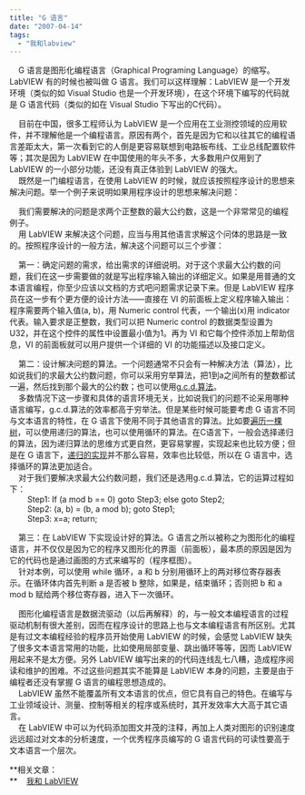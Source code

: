 ```yaml
---
title: "G 语言"
date: "2007-04-14"
tags: 
  - "我和labview"
---
```


    G 语言是图形化编程语言（Graphical Programing Language）的缩写。LabVIEW 有的时候也被叫做 G 语言。我们可以这样理解：LabVIEW 是一个开发环境（类似的如 Visual Studio 也是一个开发环境），在这个环境下编写的代码就是 G 语言代码（类似的如在 Visual Studio 下写出的C代码）。

    目前在中国，很多工程师认为 LabVIEW 是一个应用在工业测控领域的应用软件，并不理解他是一个编程语言。原因有两个，首先是因为它和以往其它的编程语言差距太大，第一次看到它的人倒是更容易联想到电路板布线、工业总线配置软件等；其次是因为 LabVIEW 在中国使用的年头不多，大多数用户仅用到了 LabVIEW 的一小部分功能，还没有真正体验到 LabVIEW 的强大。  
    既然是一门编程语言，在使用 LabVIEW 的时候，就应该按照程序设计的思想来解决问题。举一个例子来说明如果用程序设计的思想来解决问题：

    我们需要解决的问题是求两个正整数的最大公约数，这是一个非常常见的编程例子。  
    用 LabVIEW 来解决这个问题，应当与用其他语言求解这个问体的思路是一致的。按照程序设计的一般方法，解决这个问题可以三个步骤：

    第一：确定问题的需求，给出需求的详细说明。对于这个求最大公约数的问题，我们在这一步需要做的就是写出程序输入输出的详细定义。如果是用普通的文本语言编程，你至少应该以文档的方式吧问题需求记录下来。但是 LabVIEW 程序员在这一步有个更方便的设计方法——直接在 VI 的前面板上定义程序输入输出：程序需要两个输入值(a, b)，用 Numeric control 代表，一个输出(x)用 indicator 代表。输入要求是正整数，我们可以把 Numeric control 的数据类型设置为 U32，并在这个控件的属性中设置最小值为1。再为 VI 和它每个控件添加上帮助信息，VI 的前面板就可以用户提供一个详细的 VI 的功能描述以及接口定义。

    第二：设计解决问题的算法。一个问题通常不只会有一种解决方法（算法），比如说我们的求最大公约数问题，你可以采用穷举算法，把1到a之间所有的整数都试一遍，然后找到那个最大的公约数；也可以使用[g.c.d.算法](http://www.google.com/search?source=ig&hl=en&q=g.c.d.%E7%AE%97%E6%B3%95&btnG=Google+Search)。  
    多数情况下这一步骤和具体的语言环境无关，比如说我们的问题不论采用哪种语言编写，g.c.d.算法的效率都高于穷举法。但是某些时候可能要考虑 G 语言不同与文本语言的特性，在 G 语言下使用不同于其他语言的算法。比如要[遍历一棵树](http://www.google.com/search?hl=en&newwindow=1&q=%E6%A0%91%E7%9A%84%E9%81%8D%E5%8E%86&btnG=Search)，可以使用递归的算法，也可以使用循环的算法。在C语言下，一般会选择递归的算法，因为递归算法的思维方式更自然，更容易掌握，实现起来也比较方便；但是在 G 语言下，[递归的实现](http://ruanqizhen.spaces.live.com/blog/cns!5852D4F797C53FB6!1832.entry)并不那么容易，效率也比较低，所以在 G 语言中，选择循环的算法更加适合。  
    对于我们要解决求最大公约数问题，我们还是选用g.c.d.算法，它的运算过程如下：  
        Step1: If (a mod b == 0) goto Step3; else goto Step2;  
        Step2: (a, b) = (b, a mod b); goto Step1;  
        Step3: x=a; return;

    第三：在 LabVIEW 下实现设计好的算法。G 语言之所以被称之为图形化的编程语言，并不仅仅是因为它的程序又图形化的界面（前面板），最本质的原因是因为它的代码也是通过画图的方式来编写的（程序框图）。  
    针对本例，可以使用 while 循环，a 和 b 分别用循环上的两对移位寄存器表示。在循环体内首先判断 a 是否被 b 整除，如果是，结束循环；否则把 b 和 a mod b 赋给两个移位寄存器，进入下一次循环。

    图形化编程语言是数据流驱动（以后再解释）的，与一般文本编程语言的过程驱动机制有很大差别，因而在程序设计的思路上也与文本编程语言有所区别。尤其是有过文本编程经验的程序员开始使用 LabVIEW 的时候，会感觉 LabVIEW 缺失了很多文本语言常用的功能，比如使用局部变量、跳出循环等等，因而 LabVIEW 用起来不是太方便。另外 LabVIEW 编写出来的的代码连线乱七八糟，造成程序阅读和维护的困难。不过这些问题其实不能算是 LabVIEW 本身的问题，主要是由于编程者还没有掌握 G 语言的编程思想造成的。  
    LabVIEW 虽然不能覆盖所有文本语言的优点，但它具有自己的特色。在编写与工业领域设计、测量、控制等相关的程序或系统时，其开发效率大大高于其它语言。  
    在 LabVIEW 中可以为代码添加图文并茂的注释，再加上人类对图形的识别速度远远超过对文本的分析速度，一个优秀程序员编写的 G 语言代码的可读性要高于文本语言一个层次。

**相关文章：  
**    [我和 LabVIEW](https://lv.qizhen.xyz/)
